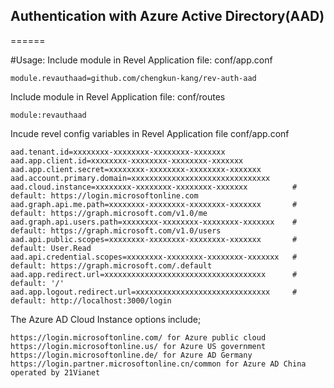 
## Authentication with Azure Active Directory(AAD)
======

#Usage:
Include module in Revel Application file: conf/app.conf

```
module.revauthaad=github.com/chengkun-kang/rev-auth-aad
```

Include module in Revel Application file: conf/routes

```
module:revauthaad
```

Incude revel config variables in Revel Application file conf/app.conf
```
aad.tenant.id=xxxxxxxx-xxxxxxxx-xxxxxxxx-xxxxxxx
aad.app.client.id=xxxxxxxx-xxxxxxxx-xxxxxxxx-xxxxxxx
aad.app.client.secret=xxxxxxxx-xxxxxxxx-xxxxxxxx-xxxxxxx
aad.account.primary.domain=xxxxxxxxxxxxxxxxxxxxxxxxxxxxxxx
aad.cloud.instance=xxxxxxxx-xxxxxxxx-xxxxxxxx-xxxxxxx          # default: https://login.microsoftonline.com
aad.graph.api.me.path=xxxxxxxx-xxxxxxxx-xxxxxxxx-xxxxxxx       # default: https://graph.microsoft.com/v1.0/me
aad.graph.api.users.path=xxxxxxxx-xxxxxxxx-xxxxxxxx-xxxxxxx    # default: https://graph.microsoft.com/v1.0/users
aad.api.public.scopes=xxxxxxxx-xxxxxxxx-xxxxxxxx-xxxxxxx       # default: User.Read
aad.api.credential.scopes=xxxxxxxx-xxxxxxxx-xxxxxxxx-xxxxxxx   # default: https://graph.microsoft.com/.default
aad.app.redirect.url=xxxxxxxxxxxxxxxxxxxxxxxxxxxxxxxxxxxx      # default: '/'
aad.app.logout.redirect.url=xxxxxxxxxxxxxxxxxxxxxxxxxxxxxx     # default: http://localhost:3000/login
```

The Azure AD Cloud Instance options include;
```
https://login.microsoftonline.com/ for Azure public cloud
https://login.microsoftonline.us/ for Azure US government
https://login.microsoftonline.de/ for Azure AD Germany
https://login.partner.microsoftonline.cn/common for Azure AD China operated by 21Vianet
```

